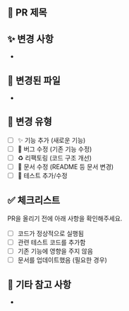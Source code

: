 ## 📌 PR 제목  
<!-- PR 제목을 이해하기 쉽게 작성해주세요. ex) "[feat] 새로운 Kafka Consumer 추가" -->

## ✨ 변경 사항  
<!-- 변경된 내용을 요약해주세요.
- 왜 이 변경이 필요한지?
- 어떤 기능/수정이 추가되었는지? -->
- 

## 📂 변경된 파일  
<!-- 변경된 주요 파일을 나열해주세요 (선택 사항) -->
- 

## 🚀 변경 유형  
- [ ] ✨ 기능 추가 (새로운 기능)  
- [ ] 🐛 버그 수정 (기존 기능 수정)  
- [ ] ♻️ 리팩토링 (코드 구조 개선)  
- [ ] 📝 문서 수정 (README 등 문서 변경)  
- [ ] 🚨 테스트 추가/수정  

## ✅ 체크리스트  
PR을 올리기 전에 아래 사항을 확인해주세요.  
- [ ] 코드가 정상적으로 실행됨  
- [ ] 관련 테스트 코드를 추가함  
- [ ] 기존 기능에 영향을 주지 않음  
- [ ] 문서를 업데이트했음 (필요한 경우)  

## 💬 기타 참고 사항  
<!-- 리뷰어가 알면 좋을 추가적인 내용을 작성해주세요 -->
-  
